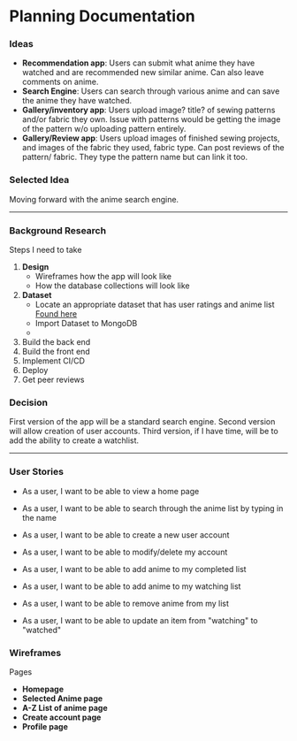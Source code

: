 # Planning Documentation

### Ideas

 - **Recommendation app**: Users can submit what anime they have watched and are recommended new similar anime. Can also leave comments on anime. 
 - **Search Engine**: Users can search through various anime and can save the anime they have watched. 
 - **Gallery/inventory app**: Users upload image? title? of sewing patterns and/or fabric they own. Issue with patterns would be getting the image of the pattern w/o uploading pattern entirely. 
 - **Gallery/Review app**: Users upload images of finished sewing projects, and images of the fabric they used, fabric type. Can post reviews of the pattern/ fabric.  They type the pattern name but can link it too. 

 ### Selected Idea
 Moving forward with the anime search engine. 

 ---
 
### Background Research
Steps I need to take
1. **Design**
    - Wireframes how the app will look like
    - How the database collections will look like
2.  **Dataset** 
    -   Locate an appropriate dataset that has user ratings and anime list [Found here](https://www.kaggle.com/datasets/CooperUnion/anime-recommendations-database)
    -   Import Dataset to MongoDB
    -
3. Build the back end
4. Build the front end
5. Implement CI/CD
6. Deploy
7. Get peer reviews

### Decision
First version of the app will be a standard search engine. Second version will allow creation of user accounts. Third version, if I have time, will be to add the ability to create a watchlist. 
 
---

 ### User Stories
 - As a user, I want to be able to view a home page
 - As a user, I want to be able to search through the anime list by typing in the name

 - As a user, I want to be able to create a new user account
 - As a user, I want to be able to modify/delete my account

 - As a user, I want to be able to add anime to my completed list
 - As a user, I want to be able to add anime to my watching list
 - As a user, I want to be able to remove anime from my list
 - As a user, I want to be able to update an item from "watching" to "watched"


### Wireframes
Pages
- **Homepage**
- **Selected Anime page**
- **A-Z List of anime page**
- **Create account page**
- **Profile page**


